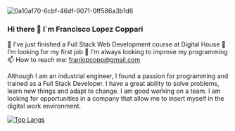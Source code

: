 ![0a10af70-6cbf-46df-9071-0ff586a3b1d6](https://user-images.githubusercontent.com/105327452/200412325-d26e7cc5-5766-42db-b5aa-b1cf4e226e18.gif)


### Hi there 👋 I´m Francisco Lopez Coppari

🔭 I’ve just finished a Full Stack Web Development course at Digital House
👯 I’m looking for my first job
🌱 I'm always looking to improve my programming
📫 How to reach me: franlopcopp@gmail.com


Although I am an industrial engineer, I found a passion for programming and trained as a Full Stack Developer.
I have a great ability to solve problems, learn new things and adapt to change. I am good working on a team.
I am looking for opportunities in a company that allow me to insert myself in the digital work environment.


[![Top Langs](https://github-readme-stats.vercel.app/api/top-langs/?username=franlopezcop)](https://github.com/franlopezcop/github-readme-stats)
<!--
**franlopezcop/franlopezcop** is a ✨ _special_ ✨ repository because its `README.md` (this file) appears on your GitHub profile.

Here are some ideas to get you started:

- 🔭 I’m currently working on ...
- 🌱 I’m currently learning ...
- 👯 I’m looking to collaborate on ...
- 🤔 I’m looking for help with ...
- 💬 Ask me about ...
- 📫 How to reach me: ...
- 😄 Pronouns: ...
- ⚡ Fun fact: ...
-->
